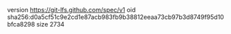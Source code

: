 version https://git-lfs.github.com/spec/v1
oid sha256:d0a5cf51c9e2cd1e87acb983fb9b38812eeaa73cb97b3d8749f95d10bfca8298
size 2734
